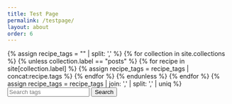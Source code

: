 ```yaml
---
title: Test Page
permalink: /testpage/
layout: about
order: 6
---
```


<html>
  <body>
    <div>
      {% assign recipe_tags = "" | split: ',' %}
      {% for collection in site.collections %}
        {% unless collection.label == "posts" %}
            {% for recipe in site[collection.label] %}
              {% assign recipe_tags = recipe_tags | concat:recipe.tags %}
            {% endfor %}
        {% endunless %}
      {% endfor %}
      {% assign recipe_tags = recipe_tags | join: ',' | split: ',' | uniq %}
      <input type="text" id="searchInput" placeholder="Search tags">
      <button type="submit" onclick="recipeSearch()" id="searchButton">Search</button>
      <p id="paragraph"></p>
      <script>
        function recipeSearch() {
          var input, filter, tags, i, txtValue;
          input = document.getElementById('searchInput');
          paragraph = document.getElementById('paragraph');
          filter = input.value.toLowerCase();
          tags = {{ recipe_tags | jsonify }};
          var recipes = [];
          var results = [];
          var directories = {{ site.collections | map: "directory" | jsonify }};
          var collections = {{ site.collections | map: "label" | jsonify }};
          fetch("{{ site.url }}{{ site.baseurl }}/_data/recipes.json")
            .then(response => response.json())
            .then(data => {
              var printable = data;
              for (i = 0; i < tags.length; i++) {
                txtValue = tags[i];
                if (txtValue.toLowerCase().indexOf(filter) > -1) {
                  results.push(txtValue);
                }
              }
              if (filter != '') {
                for (i = 0; i < printable.length; i++) {
                  console.log(printable[i].tags);
                  var splitTags = printable[i].tags.split(', ');
                  console.log(splitTags);
                  for (j = 0; j < splitTags.length; j++) {
                    if (results.includes(splitTags[j].toLowerCase())) {
                      recipes.push(printable[i].title);
                    }
                  }
                }
                paragraph.innerText = 'Results: ' + results.join(', ') + ' Recipes Found: ' + recipes.join(', ');
              }
            })
            .catch(error => {
              console.error(`Error fetching recipes: ${error}`);
            });
          }
      </script>
    </div>
  </body>
</html>
